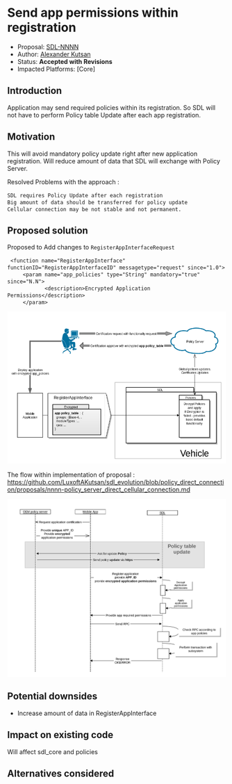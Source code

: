 # Send app permissions within registration

* Proposal: [SDL-NNNN](nnnn-send_permissions_within_app_register.md)
* Author: [Alexander Kutsan](https://github.com/LuxoftAKutsan)
* Status: **Accepted with Revisions**
* Impacted Platforms: [Core]

## Introduction

Application may send required policies within its registration. 
So SDL will not have to perform Policy table Update after each app registration.



## Motivation

This will avoid mandatory policy update right after new application registration. 
Will reduce amount of data that SDL will exchange with Policy Server.

Resolved Problems with the approach :

    SDL requires Policy Update after each registration
    Big amount of data should be transferred for policy update 
    Cellular connection may be not stable and not permanent.

## Proposed solution

Proposed to Add changes to `RegisterAppInterfaceRequest` 

```
 <function name="RegisterAppInterface" functionID="RegisterAppInterfaceID" messagetype="request" since="1.0">
     <param name="app_policies" type="String" mandatory="true" since="N.N">
            <description>Encrypted Application Permissions</description>
     </param>
```

![Architecture Approach](../assets/proposals/nnnn-send_permissions_within_app_register/arhitecture_approach.png)


The flow within implementation of proposal : https://github.com/LuxoftAKutsan/sdl_evolution/blob/policy_direct_connection/proposals/nnnn-policy_server_direct_cellular_connection.md 

![Registration with sending Application Policies](../assets/proposals/nnnn-send_permissions_within_app_register/register_with_policies.png)

 
## Potential downsides

 - Increase amount of data in RegisterAppInterface

## Impact on existing code

 Will affect sdl_core and policies


## Alternatives considered
 
